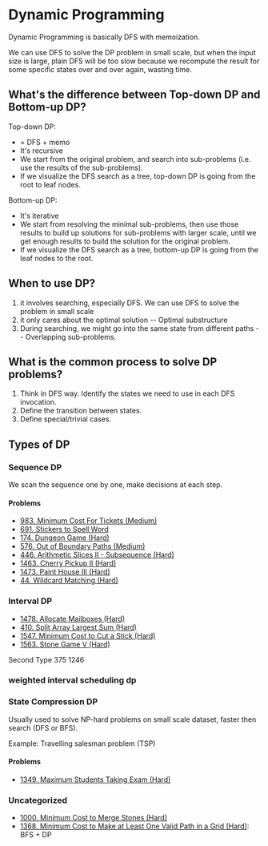 # Dynamic Programming

Dynamic Programming is basically DFS with memoization.

We can use DFS to solve the DP problem in small scale, but when the input size is large, plain DFS will be too slow because we recompute the result for some specific states over and over again, wasting time.

## What's the difference between Top-down DP and Bottom-up DP?

Top-down DP:
* = DFS + memo
* It's recursive
* We start from the original problem, and search into sub-problems (i.e. use the results of the sub-problems).
* If we visualize the DFS search as a tree, top-down DP is going from the root to leaf nodes.

Bottom-up DP:
* It's iterative
* We start from resolving the minimal sub-problems, then use those results to build up solutions for sub-problems with larger scale, until we get enough results to build the solution for the original problem.
* If we visualize the DFS search as a tree, bottom-up DP is going from the leaf nodes to the root.

## When to use DP?

1. it involves searching, especially DFS. We can use DFS to solve the problem in small scale
2. it only cares about the optimal solution -- Optimal substructure
3. During searching, we might go into the same state from different paths -- Overlapping sub-problems.

## What is the common process to solve DP problems?

1. Think in DFS way. Identify the states we need to use in each DFS invocation.
2. Define the transition between states.
3. Define special/trivial cases.

## Types of DP
### Sequence DP

We scan the sequence one by one, make decisions at each step.

#### Problems

* [983. Minimum Cost For Tickets (Medium)](https://leetcode.com/problems/minimum-cost-for-tickets/)
* [691. Stickers to Spell Word](https://leetcode.com/problems/stickers-to-spell-word/)
* [174. Dungeon Game \(Hard\)](https://leetcode.com/problems/dungeon-game/)
* [576. Out of Boundary Paths \(Medium\)](https://leetcode.com/problems/out-of-boundary-paths/)
* [446. Arithmetic Slices II - Subsequence \(Hard\)](https://leetcode.com/problems/arithmetic-slices-ii-subsequence/)
* [1463. Cherry Pickup II (Hard)](https://leetcode.com/problems/cherry-pickup-ii/)
* [1473. Paint House III (Hard)](https://leetcode.com/problems/paint-house-iii/)
* [44. Wildcard Matching (Hard)](https://leetcode.com/problems/wildcard-matching/)

### Interval DP

* [1478. Allocate Mailboxes (Hard)](https://leetcode.com/problems/allocate-mailboxes/)
* [410. Split Array Largest Sum (Hard)](https://leetcode.com/problems/split-array-largest-sum/)
* [1547. Minimum Cost to Cut a Stick (Hard)](https://leetcode.com/problems/minimum-cost-to-cut-a-stick/)
* [1563. Stone Game V (Hard)](https://leetcode.com/problems/stone-game-v/)

Second Type 375 1246

### weighted interval scheduling dp

### State Compression DP

Usually used to solve NP-hard problems on small scale dataset, faster then search \(DFS or BFS\).

Example: Travelling salesman problem \(TSP\)

#### Problems

* [1349. Maximum Students Taking Exam \(Hard\)](https://leetcode.com/problems/maximum-students-taking-exam/)

### Uncategorized

* [1000. Minimum Cost to Merge Stones (Hard)](https://leetcode.com/problems/minimum-cost-to-merge-stones/)
* [1368. Minimum Cost to Make at Least One Valid Path in a Grid (Hard)](https://leetcode.com/problems/minimum-cost-to-make-at-least-one-valid-path-in-a-grid/): BFS + DP